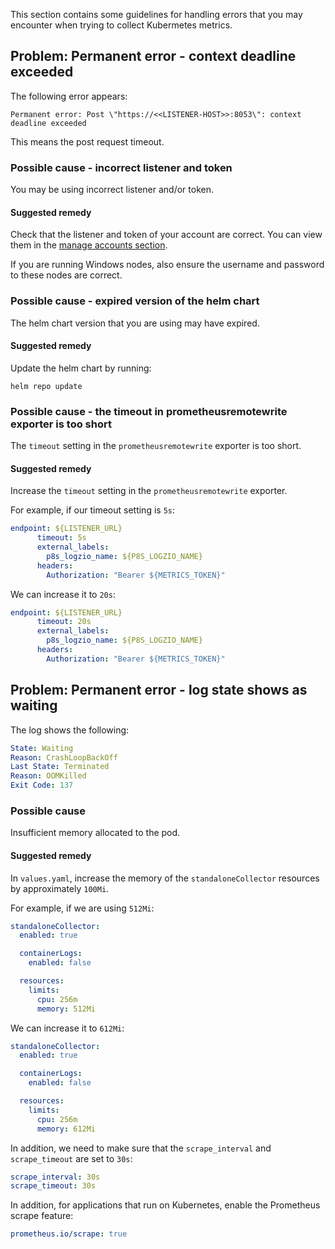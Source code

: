 This section contains some guidelines for handling errors that you may encounter when trying to collect Kubermetes metrics.

## Problem: Permanent error - context deadline exceeded

The following error appears:

```shell
Permanent error: Post \"https://<<LISTENER-HOST>>:8053\": context deadline exceeded
```

This means the post request timeout.

### Possible cause - incorrect listener and token

You may be using incorrect listener and/or token.

#### Suggested remedy

Check that the listener and token of your account are correct. You can view them in the [manage accounts section](https://app.logz.io/#/dashboard/settings/manage-accounts).

If you are running Windows nodes, also ensure the username and password to these nodes are correct.

### Possible cause - expired version of the helm chart

The helm chart version that you are using may have expired.

#### Suggested remedy

Update the helm chart by running:

```shell
helm repo update
```

### Possible cause - the timeout in prometheusremotewrite exporter is too short

The `timeout` setting in the `prometheusremotewrite` exporter is too short.

#### Suggested remedy

Increase the `timeout` setting in the `prometheusremotewrite` exporter.

For example, if our timeout setting is `5s`:

```yaml
endpoint: ${LISTENER_URL}
      timeout: 5s
      external_labels:
        p8s_logzio_name: ${P8S_LOGZIO_NAME}
      headers:
        Authorization: "Bearer ${METRICS_TOKEN}"

```

We can increase it to `20s`:

```yaml
endpoint: ${LISTENER_URL}
      timeout: 20s
      external_labels:
        p8s_logzio_name: ${P8S_LOGZIO_NAME}
      headers:
        Authorization: "Bearer ${METRICS_TOKEN}"

```

## Problem: Permanent error - log state shows as waiting

The log shows the following:

```yaml
State: Waiting
Reason: CrashLoopBackOff
Last State: Terminated
Reason: OOMKilled
Exit Code: 137
```


### Possible cause 

Insufficient memory allocated to the pod.

#### Suggested remedy

In `values.yaml`, increase the memory of the `standaloneCollector` resources by approximately `100Mi`.

For example, if we are using `512Mi`:

```yaml
standaloneCollector:
  enabled: true

  containerLogs:
    enabled: false

  resources:
    limits:
      cpu: 256m
      memory: 512Mi
```

We can increase it to `612Mi`:

```yaml
standaloneCollector:
  enabled: true

  containerLogs:
    enabled: false

  resources:
    limits:
      cpu: 256m
      memory: 612Mi
```

In addition, we need to make sure that the `scrape_interval` and `scrape_timeout` are set to `30s`:

```yaml
scrape_interval: 30s
scrape_timeout: 30s
```

In addition, for applications that run on Kubernetes, enable the Prometheus scrape feature:

```yaml
prometheus.io/scrape: true
```
